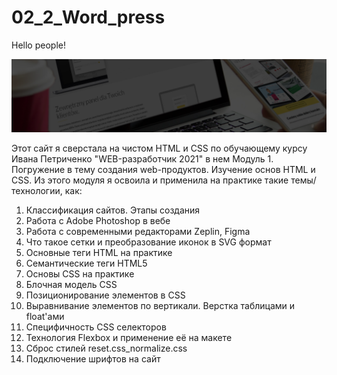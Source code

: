 # 02_2_Word_press

Hello people!

![WordPress](https://github.com/Sati-prog/02_2_Word_press/blob/main/src/img/bg/second_bg.png)

Этот сайт я сверстала на чистом HTML и CSS по обучающему курсу Ивана Петриченко "WEB-разработчик 2021" в нем
Модуль 1. Погружение в тему создания web-продуктов. Изучение основ HTML и CSS. Из этого модуля я освоила и применила на практике
такие темы/технологии, как:

1) Классификация сайтов. Этапы создания
2) Работа с Adobe Photoshop в вебе
3) Работа с современными редакторами Zeplin, Figma
4) Что такое сетки и преобразование иконок в SVG формат
5) Основные теги HTML на практике
6) Семантические теги HTML5
7) Основы CSS на практике
8) Блочная модель CSS
9) Позиционирование элементов в CSS
10) Выравнивание элементов по вертикали. Верстка таблицами и float'ами
11) Специфичность CSS селекторов
12) Технология Flexbox и применение её на макете
13) Сброс стилей reset.css_normalize.css
14) Подключение шрифтов на сайт
